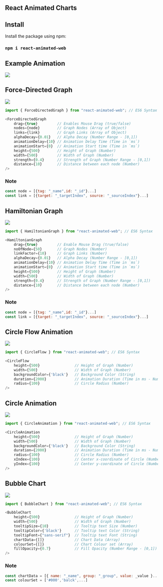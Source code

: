 ## React Animated Charts

## Install

Install the package using npm:

### `npm i react-animated-web`


## Example Animation

![](https://github.com/code-ayush/animated-web/blob/master/Images/example.gif)



## Force-Directed Graph

![](https://github.com/code-ayush/animated-web/blob/master/Images/FDGraph.gif)

```javascript
import { ForceDirectedGraph } from "react-animated-web"; // ES6 Syntax

<ForceDirectedGraph
    drag={true}         // Enables Mouse Drag (true/false)
    nodes={node}        // Graph Nodes (Array of Object)
    links={link}        // Graph Links (Array of Object)
    alphaDecay={0.01}   // Alpha Decay (Number Range - [0,1])
    animationDelay={10} // Animation Delay Time (Time in `ms`)
    animationStart={0}  // Animation Start time (Time in `ms`)
    height={500}        // Height of Graph (Number)
    width={500}         // Width of Graph (Number)
    strength={0.4}      // Strength of Graph (Number Range - [0,1])
    distance={10}       // Distance between each node (Number)
/>
```

### Note

```javascript
const node = [{tag: "_name",id: "_id"}...]
const link = [{target: "_targetIndex", source: "_sourceIndex"}...]
```


## Hamiltonian Graph

![](https://github.com/code-ayush/animated-web/blob/master/Images/HGraph.gif)

```javascript
import { HamiltonianGraph } from "react-animated-web"; // ES6 Syntax

<HamiltonianGraph
    drag={true}         // Enable Mouse Drag (true/false)
    noOfNode={50}       // Graph Nodes (Number)
    linkFactor={10}     // Graph Links (Number)
    alphaDecay={0.01}   // Alpha Decay (Number Range - [0,1])
    animationDelay={10} // Animation Delay Time (Time in `ms`)
    animationStart={0}  // Animation Start time (Time in `ms`)
    height={500}        // Height of Graph (Number)
    width={500}         // Width of Graph (Number)
    strength={0.4}      // Strength of Graph (Number Range - [0,1])
    distance={10}       // Distance between each node (Number)
/>
```

### Note

```javascript
const node = [{tag: "_name",id: "_id"}...]
const link = [{target: "_targetIndex", source: "_sourceIndex"}...]
```


## Circle Flow Animation

![](https://github.com/code-ayush/animated-web/blob/master/Images/CircleFlow.gif)

```javascript
import { CircleFlow } from "react-animated-web"; // ES6 Syntax

<CircleFlow
    height={500}                // Height of Graph (Number)
    width={500}                 // Width of Graph (Number)
    backgroundColor={'black'}   // Background Color (String)
    duration={2000}             // Animation Duration (Time in ms - Number)
    radius={100}                // Circle Radius (Number)
/>
```


## Circle Animation

![](https://github.com/code-ayush/animated-web/blob/master/Images/CircleAnimation.gif)

```javascript
import { CircleAnimation } from "react-animated-web"; // ES6 Syntax

<CircleAnimation
    height={500}                // Height of Graph (Number)
    width={500}                 // Width of Graph (Number)
    backgroundColor={'black'}   // Background Color (String)
    duration={2000}             // Animation Duration (Time in ms - Number)
    radius={100}                // Circle Radius (Number)
    xIndex={100}                // Center x-coordinate of Circle (Number)
    yIndex={100}                // Center y-coordinate of Circle (Number)
/>
```


## Bubble Chart

![](https://github.com/code-ayush/animated-web/blob/master/Images/BubbleChart.png)

```javascript
import { BubbleChart } from "react-animated-web"; // ES6 Syntax

<BubbleChart
    height={500}                // Height of Graph (Number)
    width={500}                 // Width of Graph (Number)
    tooltipSize={10}            // Tooltip text Size (Number)
    tooltipColor={'black'}      // Tooltip text Color (String)
    tooltipFont={"sans-serif"}  // Tooltip text Font (String)
    chartData={[]}              // Chart Data (Array)
    colourSet={[]}              // Chart Colour set (Array)
    fillOpacity={0.7}           // Fill Opacity (Number Range - [0,1])
/>
```

### Note

```javascript
const chartData = [{ name: "_name", group: "_group", value: _value }...]
const colourSet = ['#000','balck',...]
```